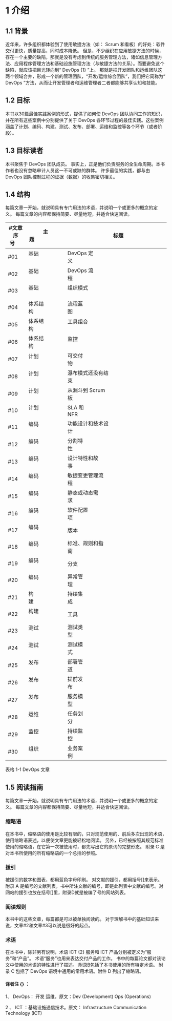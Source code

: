 # 1 介绍
## 1.1 背景
近年来，许多组织都体验到了使用敏捷方法（如： Scrum 和看板）的好处：软件交付更快，质量提高，同时成本降低。 但是，不少组织在应用敏捷方法的时候，存在一个主要的缺陷，那就是没有考虑到传统的服务管理方法，诸如信息管理方法、应用程序管理方法和基础设施管理方法（与敏捷方法的关系）。而要避免这个缺陷，就应该把目光转向到“ DevOps {1} ”上。 那就是把开发团队和运维团队这两个领域合并，形成一个新的管理团队，“开发/运维综合团队”，我们把它简称为“ DevOps ”方法，从而让开发管理者和运维管理者二者都能够共享认知和技能。

## 1.2 目标
本书以30篇最佳实践案例的形式，提供了如何使 DevOps 团队协同工作的知识，并在所有这些案例中分别提供了关于 DevOps 各环节过程的最佳实践。这些案例涵盖了计划、编码、构建、测试、发布、部署、运维和监控等各个环节（或者阶段）。

## 1.3 目标读者
本书聚焦于 DevOps 团队成员。 事实上，正是他们负责服务的全生命周期。本书作者也没有忽略审计人员这一不可或缺的群体。 许多最佳的实践，都与由 DevOps 团队控制过程的证据（数据）的收集密切相关。

## 1.4 结构
每篇文章一开始，就说明具有专门用法的术语，并说明一个或更多的概念的定义。 每篇文章的内容都保持简要、尽量地短，并适合快速阅读。

| #文章序号     | 主题                    | 标题                                                                         |
| ----------- | ---------------------- | ---------------------------------------------------------------------------- |
| #01     | 基础                      | DevOps 定义                                                                    |
| #02     | 基础                      | DevOps 流程                                                                    |
| #03     | 基础                      | 组织模式                                                                       | 
| #04     | 体系结构                  | 流程蓝图                                                                       |
| #05     | 体系结构                  | 工具组合                                                                       |
| #06     | 体系结构                  | 监控                                                                           |
| #07     | 计划                      | 可交付物                                                                   |
| #08     | 计划                      | 瀑布模式还没有结束                                                                  |
| #09     | 计划                      | 从漏斗到 Scrum 板                                                                   |
| #10     | 计划                      | SLA 和 NFR                                                                |
| #11     | 编码                      | 功能设计和技术设计                                                                   |
| #12     | 编码                      | 分割特性                                                                   |
| #13     | 编码                      | 设计特性和故事                                                                   |
| #14     | 编码                      | 敏捷变更管理流程                                                                 |
| #15     | 编码                      | 静态或动态需求                                                                   |
| #16     | 编码                      | 软件配置项                                                                   |
| #17     | 编码                      | 版本                                                                   |
| #18     | 编码                      | 标准、规则和指南                                                                   |
| #19     | 编码                      | 分支                                                                   |
| #20     | 编码                      | 异常管理                                                                   |
| #21     | 构建                      | 持续集成                                                                   |
| #22     | 构建                      | 工具                                                                   |
| #23     | 测试                      | 测试类型                                                                   |
| #24     | 测试                      | 测试模式                                                                   |
| #25     | 发布                      | 部署管道                                                                   |
| #26     | 发布                      | 提前发布                                                                   |
| #27     | 发布                      | 服务模型                                                                   |
| #28     | 运维                      | 任务划分                                                                   |
| #29     | 监控                      | 持续监控                                                                   |
| #30     | 组织                      | 业务案例                                                                   |

表格 1-1 DevOps 文章

## 1.5 阅读指南
每篇文章一开始，就说明具有专门用法的术语，并说明一个或更多的概念的定义。 每篇文章的内容都保持简要、尽量地短，并适合快速阅读。

### 缩略语
在本书中，缩略语的使用是比较有限的，只对规范使用的、前后多次出现的术语，使用缩略语表述，以便使文章更能被轻松地阅读。 另外，已经被按照其规范标准使用的缩略语，在它第一次被使用时，都先写出它的原词的完整形态。 附录 C 是对本书所使用的所有缩略语的一个总括的参照。

### 援引
被援引的数字和图表，都用蓝色字母印刷。 对文献的援引，都用括号[]来表示。附录 A 是编号的文献列表，书中所注文献的编号，即是此列表中文献的编号。对网站的援引也放在括号[]里，附录D就是被编了号的网站列表。

### 阅读规则
本书中的这些文章，每篇都是可以被单独阅读的。 对于理解书中的基础知识来说，文章#2和文章#3可以说是很好的起点。

### 术语
在本书中，除非另有说明，术语 ICT {2} 服务和 ICT 产品分别被定义为“服务”和“产品”。 术语“服务”也用来表达交付产品的工作。 书中的每篇论文都对该论文中使用的术语的特性进行了描述。 附录B包括了本书使用的所有特定术语。 附录 C 包括了 DevOps 语境中通用的常用术语。附件 D 列出了缩略语。

#### 译者注 {} ： 
1、  DevOps： 开发 运维。原文：Dev (Development) Ops (Operations)

2 、 ICT ：基础设施通信技术。原文： Infrastructure Communication Technology (ICT) 

